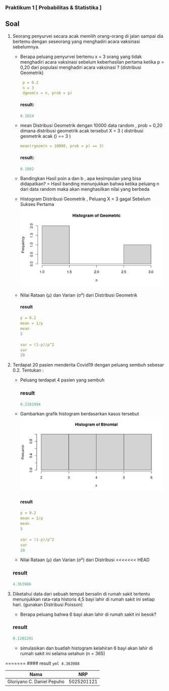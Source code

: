 ### Praktikum 1 [ Probabilitas & Statistika ]





## Soal
1. Seorang penyurvei secara acak memilih orang-orang di jalan sampai dia bertemu dengan
   seseorang yang menghadiri acara vaksinasi sebelumnya.
   
    - Berapa peluang penyurvei bertemu x = 3 orang yang tidak menghadiri acara vaksinasi
      sebelum keberhasilan pertama ketika p = 0,20 dari populasi menghadiri acara vaksinasi ?
      (distribusi Geometrik)
       
       ```yml
        p = 0.2
        n = 3
        dgeom(x = n, prob = p)
       ```
       #### result:
       ```yml
       0.1024
       ```
    - mean Distribusi Geometrik dengan 10000 data random , prob = 0,20 dimana distribusi
      geometrik acak tersebut X = 3 ( distribusi geometrik acak () == 3 )
      
      ```yml
      mean(rgeom(n = 10000, prob = p) == 3)
      ```
      
      #### result:
      ```yml
      0.1002
      ```
    - Bandingkan Hasil poin a dan b , apa kesimpulan yang bisa didapatkan? =
      Hasil banding menunjukkan bahwa ketika peluang n dari data random maka akan menghasilkan nilai yang berbeda
      
      
    - Histogram Distribusi Geometrik , Peluang X = 3 gagal Sebelum Sukses Pertama
    ![](https://github.com/danielcristho/P1_Probstat_B_5025201121/blob/main/src/soal1-e.png)
    
    - Nilai Rataan (μ) dan Varian (σ²) dari Distribusi Geometrik
    
      #### result
       ```yml
       p = 0.2
       mean = 1/p
       mean
       5

       var = (1-p)/p^2
       var
       20
       ```


2. Terdapat 20 pasien menderita Covid19 dengan peluang sembuh sebesar 0.2. Tentukan :
    - Peluang terdapat 4 pasien yang sembuh
     
      ### result
      ```yml
      0.2181994
      ```
      
    - Gambarkan grafik histogram berdasarkan kasus tersebut
    ![](https://github.com/danielcristho/P1_Probstat_B_5025201121/blob/main/src/soal2.png)
      #### result
       ```yml
       p = 0.2
       mean = 1/p
       mean
       5

       var = (1-p)/p^2
       var
       20
       ```

    

    - Nilai Rataan (μ) dan Varian (σ²) dari Distribusi 
<<<<<<< HEAD
     
     ### result 
     ```yml
     4.363988
     ```
3.  Diketahui data dari sebuah tempat bersalin di rumah sakit tertentu menunjukkan rata-rata historis
    4,5 bayi lahir di rumah sakit ini setiap hari. (gunakan Distribusi Poisson)
      - Berapa peluang bahwa 6 bayi akan lahir di rumah sakit ini besok?
       
      ### result 
      ```yml 
      0.1281201
      ``` 
      - simulasikan dan buatlah histogram kelahiran 6 bayi akan lahir di rumah sakit ini selama
        setahun (n = 365)


=======
      #### result 
      ```yml
      4.363988
      ```




| Nama                      | NRP           |
|---------------------------|---------------|
|Gloriyano C. Daniel Pepuho |5025201121     |
